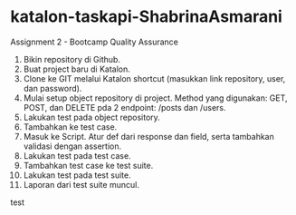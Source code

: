 # katalon-taskapi-ShabrinaAsmarani
Assignment 2 - Bootcamp Quality Assurance
<br/> 
1. Bikin repository di Github.
2. Buat project baru di Katalon. 
3. Clone ke GIT melalui Katalon shortcut (masukkan link repository, user, dan password).
4. Mulai setup object repository di project. Method yang digunakan: GET, POST, dan DELETE pda 2 endpoint: /posts dan /users.
5. Lakukan test pada object repository. 
6. Tambahkan ke test case.
7. Masuk ke Script. Atur def dari response dan field, serta tambahkan validasi dengan assertion.
8. Lakukan test pada test case.
9. Tambahkan test case ke test suite.
10. Lakukan test pada test suite. 
11. Laporan dari test suite muncul.

test